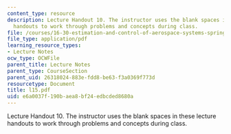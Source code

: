 ```yaml
---
content_type: resource
description: Lecture Handout 10. The instructor uses the blank spaces in these lecture
  handouts to work through problems and concepts during class.
file: /courses/16-30-estimation-and-control-of-aerospace-systems-spring-2004/e6a0037f190baea8bf24edbcded8680a_l15.pdf
file_type: application/pdf
learning_resource_types:
- Lecture Notes
ocw_type: OCWFile
parent_title: Lecture Notes
parent_type: CourseSection
parent_uid: 26318024-883e-fdd8-be63-f3a0369f773d
resourcetype: Document
title: l15.pdf
uid: e6a0037f-190b-aea8-bf24-edbcded8680a
---
```

Lecture Handout 10. The instructor uses the blank spaces in these lecture handouts to work through problems and concepts during class.

